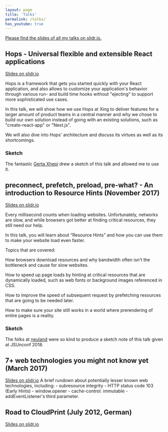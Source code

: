 ```yaml
---
layout: page
title: 'Talks'
permalink: /talks/
has_youtube: true
---
```


[Please find the slides of all my talks on slidr.io.](https://slidr.io/robin-drexler/)

## Hops - Universal flexible and extensible React applications

[Slides on slidr.io](https://slidr.io/robin-drexler/hops-universal-flexible-and-extensible-react-applications#1)

Hops is a framework that gets you started quickly with your React application, and also allows to customize your application's behavior through various run- and build time hooks without "ejecting" to support more sophisticated use cases.

In this talk, we will show how we use Hops at Xing to deliver features for a larger amount of product teams in a central manner and why we chose to build our own solution instead of going with an existing solutions, such as "create-react-app" or "Next.js".

We will also dive into Hops' architecture and discuss its virtues as well as its shortcomings.

### Sketch

The fantastic [Gerta Xhepi](https://twitter.com/GXhepi) drew a sketch of this talk and allowed me to use it.

<amp-img
  height="1200"
  width="923"
  layout="responsive" src="/assets/img/hops-sketch.jpg">
</amp-img>



## preconnect, prefetch, preload, pre-what? - An introduction to Resource Hints (November 2017)

[Slides on slidr.io](https://slidr.io/robin-drexler/preconnect-prefetch-preload-pre-what-an-introduction-to-resource-hints#1)

Every millisecond counts when loading websites. Unfortunately, networks are slow, and while browsers got better at finding critical resources, they still need our help.

In this talk, you will learn about “Resource Hints” and how you can use them to make your website load even faster.

Topics that are covered:

How browsers download resources and why bandwidth often isn’t the bottleneck and cause for slow websites.

How to speed up page loads by hinting at critical resources that are dynamically loaded, such as web fonts or background images referenced in CSS.

How to improve the speed of subsequent request by prefetching resources that are going to be needed later.

How to make sure your site still works in a world where prerendering of entire pages is a reality.

<amp-youtube width="480"
  height="270"
  layout="responsive"
  data-videoid="S0LuakIy65Y">
</amp-youtube>

### Sketch

The folks at [neuland](https://twitter.com/neuland/status/987689237926633472) were so kind to produce a sketch note of this talk given at JSUnconf 2018.
<amp-img
  height="2048"
  width="1344"
  layout="responsive" src="/assets/img/preload-sketch.jpg">
</amp-img>

## 7+ web technologies you might not know yet (March 2017)

[Slides on slidr.io](https://slidr.io/robin-drexler/7-web-technologies-you-might-not-know-yet#1)
A brief rundown about potentially lesser known web technologies, including: - subresource integrity - HTTP status code 103 (Early Hints) - window.opener - cache-control: immutable - addEventListener's third parameter.

<amp-youtube width="480"
  height="270"
  layout="responsive"
  data-videoid="4ev8zWpKhzI">
</amp-youtube>

## Road to CloudPrint (July 2012, German)

[Slides on slidr.io](https://slidr.io/robin-drexler/road-to-google-cloud-print#1)
<amp-youtube width="480"
  height="270"
  layout="responsive"
  data-videoid="3CxTKvnqRmY">
</amp-youtube>
